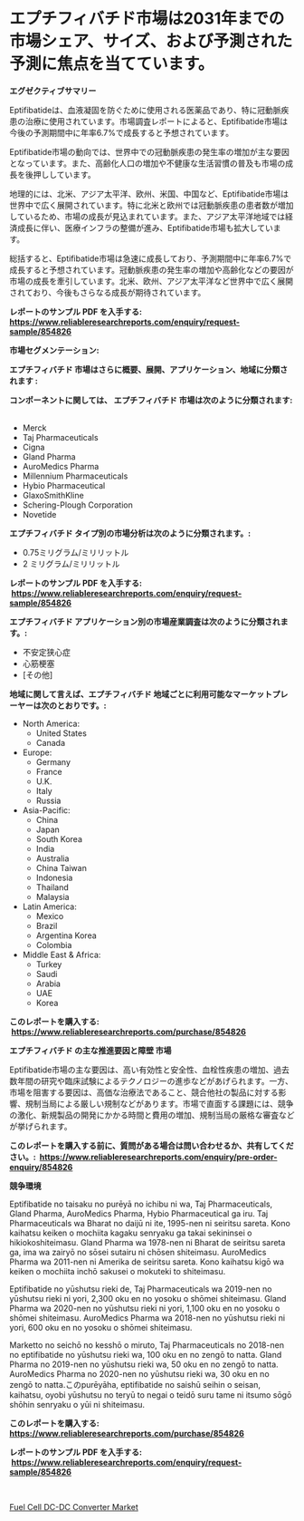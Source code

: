 <p><h1>エプチフィバチド市場は2031年までの市場シェア、サイズ、および予測された予測に焦点を当てています。</h1></p><p><strong>エグゼクティブサマリー</strong></p>
<p><p>Eptifibatideは、血液凝固を防ぐために使用される医薬品であり、特に冠動脈疾患の治療に使用されています。市場調査レポートによると、Eptifibatide市場は今後の予測期間中に年率6.7%で成長すると予想されています。</p><p>Eptifibatide市場の動向では、世界中での冠動脈疾患の発生率の増加が主な要因となっています。また、高齢化人口の増加や不健康な生活習慣の普及も市場の成長を後押ししています。</p><p>地理的には、北米、アジア太平洋、欧州、米国、中国など、Eptifibatide市場は世界中で広く展開されています。特に北米と欧州では冠動脈疾患の患者数が増加しているため、市場の成長が見込まれています。また、アジア太平洋地域では経済成長に伴い、医療インフラの整備が進み、Eptifibatide市場も拡大しています。</p><p>総括すると、Eptifibatide市場は急速に成長しており、予測期間中に年率6.7%で成長すると予想されています。冠動脈疾患の発生率の増加や高齢化などの要因が市場の成長を牽引しています。北米、欧州、アジア太平洋など世界中で広く展開されており、今後もさらなる成長が期待されています。</p></p>
<p><strong>レポートのサンプル PDF を入手する: <a href="https://www.reliableresearchreports.com/enquiry/request-sample/854826">https://www.reliableresearchreports.com/enquiry/request-sample/854826</a></strong></p>
<p><strong>市場セグメンテーション:</strong></p>
<p><strong> エプチフィバチド 市場はさらに概要、展開、アプリケーション、地域に分類されます :</strong></p>
<p><strong>コンポーネントに関しては、 エプチフィバチド 市場は次のように分類されます: &nbsp;</strong></p>
<p><ul><li>Merck</li><li>Taj Pharmaceuticals</li><li>Cigna</li><li>Gland Pharma</li><li>AuroMedics Pharma</li><li>Millennium Pharmaceuticals</li><li>Hybio Pharmaceutical</li><li>GlaxoSmithKline</li><li>Schering-Plough Corporation</li><li>Novetide</li></ul></p>
<p><strong> エプチフィバチド タイプ別の市場分析は次のように分類されます。:</strong></p>
<p><ul><li>0.75ミリグラム/ミリリットル</li><li>2 ミリグラム/ミリリットル</li></ul></p>
<p><strong>レポートのサンプル PDF を入手する: &nbsp;<a href="https://www.reliableresearchreports.com/enquiry/request-sample/854826">https://www.reliableresearchreports.com/enquiry/request-sample/854826</a></strong></p>
<p><strong> エプチフィバチド アプリケーション別の市場産業調査は次のように分類されます。:</strong></p>
<p><ul><li>不安定狭心症</li><li>心筋梗塞</li><li>[その他]</li></ul></p>
<p><strong>地域に関して言えば、エプチフィバチド 地域ごとに利用可能なマーケットプレーヤーは次のとおりです。:</strong></p>
<p><ul>
    <li>
        North America:
        <ul>
            <li>United States</li>
            <li>Canada</li>
        </ul>
    </li>
    <li>
        Europe:
        <ul>
            <li>Germany</li>
            <li>France</li>
            <li>U.K.</li>
            <li>Italy</li>
            <li>Russia</li>
        </ul>
    </li>
    <li>
        Asia-Pacific:
        <ul>
            <li>China</li>
            <li>Japan</li>
            <li>South Korea</li>
            <li>India</li>
            <li>Australia</li>
            <li>China Taiwan</li>
            <li>Indonesia</li>
            <li>Thailand</li>
            <li>Malaysia</li>
        </ul>
    </li>
    <li>
        Latin America:
        <ul>
            <li>Mexico</li>
            <li>Brazil</li>
            <li>Argentina Korea</li>
            <li>Colombia</li>
        </ul>
    </li>
    <li>
        Middle East & Africa:
        <ul>
            <li>Turkey</li>
            <li>Saudi</li>
            <li>Arabia</li>
            <li>UAE</li>
            <li>Korea</li>
        </ul>
    </li>
    </ul></p>
<p><strong>このレポートを購入する: &nbsp;<a href="https://www.reliableresearchreports.com/purchase/854826">https://www.reliableresearchreports.com/purchase/854826</a></strong></p>
<p><strong>エプチフィバチド の主な推進要因と障壁 市場</strong></p>
<p><p>Eptifibatide市場の主な要因は、高い有効性と安全性、血栓性疾患の増加、過去数年間の研究や臨床試験によるテクノロジーの進歩などがあげられます。一方、市場を阻害する要因は、高価な治療法であること、競合他社の製品に対する影響、規制当局による厳しい規制などがあります。市場で直面する課題には、競争の激化、新規製品の開発にかかる時間と費用の増加、規制当局の厳格な審査などが挙げられます。</p></p>
<p><strong>このレポートを購入する前に、質問がある場合は問い合わせるか、共有してください。:&nbsp; <a href="https://www.reliableresearchreports.com/enquiry/pre-order-enquiry/854826">https://www.reliableresearchreports.com/enquiry/pre-order-enquiry/854826</a></strong></p>
<p><strong>競争環境</strong></p>
<p><p>Eptifibatide no taisaku no purēyā no ichibu ni wa, Taj Pharmaceuticals, Gland Pharma, AuroMedics Pharma, Hybio Pharmaceutical ga iru. Taj Pharmaceuticals wa Bharat no daijū ni ite, 1995-nen ni seiritsu sareta. Kono kaihatsu keiken o mochiita kagaku senryaku ga takai sekininsei o hikiokoshiteimasu. Gland Pharma wa 1978-nen ni Bharat de seiritsu sareta ga, ima wa zairyō no sōsei sutairu ni chōsen shiteimasu. AuroMedics Pharma wa 2011-nen ni Amerika de seiritsu sareta. Kono kaihatsu kigō wa keiken o mochiita inchō sakusei o mokuteki to shiteimasu.</p><p>Eptifibatide no yūshutsu rieki de, Taj Pharmaceuticals wa 2019-nen no yūshutsu rieki ni yori, 2,300 oku en no yosoku o shōmei shiteimasu. Gland Pharma wa 2020-nen no yūshutsu rieki ni yori, 1,100 oku en no yosoku o shōmei shiteimasu. AuroMedics Pharma wa 2018-nen no yūshutsu rieki ni yori, 600 oku en no yosoku o shōmei shiteimasu.</p><p>Marketto no seichō no kesshō o miruto, Taj Pharmaceuticals no 2018-nen no eptifibatide no yūshutsu rieki wa, 100 oku en no zengō to natta. Gland Pharma no 2019-nen no yūshutsu rieki wa, 50 oku en no zengō to natta. AuroMedics Pharma no 2020-nen no yūshutsu rieki wa, 30 oku en no zengō to natta.このpurēyāha, eptifibatide no saishū seihin o seisan, kaihatsu, oyobi yūshutsu no teryū to negai o teidō suru tame ni itsumo sōgō shōhin senryaku o yūi ni shiteimasu.</p></p>
<p><strong>このレポートを購入する: &nbsp; <a href="https://www.reliableresearchreports.com/purchase/854826">https://www.reliableresearchreports.com/purchase/854826</a></strong></p>
<p><strong>レポートのサンプル PDF を入手する: &nbsp;<a href="https://www.reliableresearchreports.com/enquiry/request-sample/854826">https://www.reliableresearchreports.com/enquiry/request-sample/854826</a></strong><strong></strong></p>
<p>&nbsp;</p>
<p><p><a href="https://github.com/Chiragrp22/Market-Research-Report-List-4/blob/main/fuel-cell-dc-dc-converter-market.md">Fuel Cell DC-DC Converter Market</a></p></p>